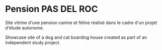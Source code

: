 # Pension PAS DEL ROC

Site vitrine d'une pension canine et féline réalisé dans le cadre d'un projet d'étude autonome.


Showcase site of a dog and cat boarding house created as part of an independent study project.
